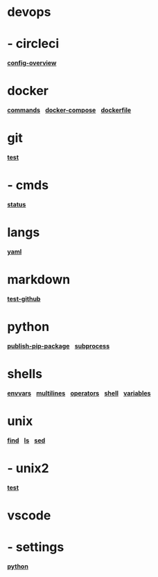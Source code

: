 

# devops



# -  circleci

**[config-overview](devops/circleci/config-overview.md)**&nbsp;&nbsp;&nbsp;

# docker

**[commands](docker/commands.md)**&nbsp;&nbsp;&nbsp;**[docker-compose](docker/docker-compose.md)**&nbsp;&nbsp;&nbsp;**[dockerfile](docker/dockerfile.md)**&nbsp;&nbsp;&nbsp;

# git

**[test](git/test.md)**&nbsp;&nbsp;&nbsp;

# -  cmds

**[status](git/cmds/status.md)**&nbsp;&nbsp;&nbsp;

# langs

**[yaml](langs/yaml.md)**&nbsp;&nbsp;&nbsp;

# markdown

**[test-github](markdown/test-github.md)**&nbsp;&nbsp;&nbsp;

# python

**[publish-pip-package](python/publish-pip-package.md)**&nbsp;&nbsp;&nbsp;**[subprocess](python/subprocess.md)**&nbsp;&nbsp;&nbsp;

# shells

**[envvars](shells/envvars.md)**&nbsp;&nbsp;&nbsp;**[multilines](shells/multilines.md)**&nbsp;&nbsp;&nbsp;**[operators](shells/operators.md)**&nbsp;&nbsp;&nbsp;**[shell](shells/shell.md)**&nbsp;&nbsp;&nbsp;**[variables](shells/variables.md)**&nbsp;&nbsp;&nbsp;

# unix

**[find](unix/find.md)**&nbsp;&nbsp;&nbsp;**[ls](unix/ls.md)**&nbsp;&nbsp;&nbsp;**[sed](unix/sed.md)**&nbsp;&nbsp;&nbsp;

# -  unix2

**[test](unix/unix2/test.md)**&nbsp;&nbsp;&nbsp;

# vscode



# -  settings

**[python](vscode/settings/python.md)**&nbsp;&nbsp;&nbsp;